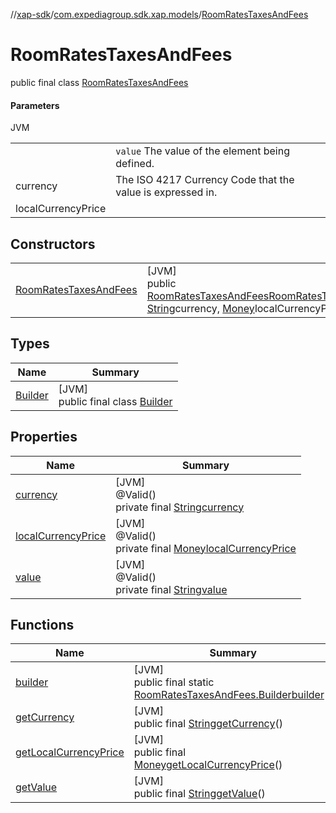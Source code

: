 //[xap-sdk](../../../index.md)/[com.expediagroup.sdk.xap.models](../index.md)/[RoomRatesTaxesAndFees](index.md)

# RoomRatesTaxesAndFees

public final class [RoomRatesTaxesAndFees](index.md)

#### Parameters

JVM

| | |
|---|---|
|  | `value` The value of the element being defined. |
| currency | The ISO 4217 Currency Code that the value is expressed in. |
| localCurrencyPrice |

## Constructors

| | |
|---|---|
| [RoomRatesTaxesAndFees](-room-rates-taxes-and-fees.md) | [JVM]<br>public [RoomRatesTaxesAndFees](index.md)[RoomRatesTaxesAndFees](-room-rates-taxes-and-fees.md)([String](https://docs.oracle.com/javase/8/docs/api/java/lang/String.html)value, [String](https://docs.oracle.com/javase/8/docs/api/java/lang/String.html)currency, [Money](../-money/index.md)localCurrencyPrice) |

## Types

| Name | Summary |
|---|---|
| [Builder](-builder/index.md) | [JVM]<br>public final class [Builder](-builder/index.md) |

## Properties

| Name | Summary |
|---|---|
| [currency](index.md#321789228%2FProperties%2F699445674) | [JVM]<br>@Valid()<br>private final [String](https://docs.oracle.com/javase/8/docs/api/java/lang/String.html)[currency](index.md#321789228%2FProperties%2F699445674) |
| [localCurrencyPrice](index.md#-1914184016%2FProperties%2F699445674) | [JVM]<br>@Valid()<br>private final [Money](../-money/index.md)[localCurrencyPrice](index.md#-1914184016%2FProperties%2F699445674) |
| [value](index.md#776559372%2FProperties%2F699445674) | [JVM]<br>@Valid()<br>private final [String](https://docs.oracle.com/javase/8/docs/api/java/lang/String.html)[value](index.md#776559372%2FProperties%2F699445674) |

## Functions

| Name | Summary |
|---|---|
| [builder](builder.md) | [JVM]<br>public final static [RoomRatesTaxesAndFees.Builder](-builder/index.md)[builder](builder.md)() |
| [getCurrency](get-currency.md) | [JVM]<br>public final [String](https://docs.oracle.com/javase/8/docs/api/java/lang/String.html)[getCurrency](get-currency.md)() |
| [getLocalCurrencyPrice](get-local-currency-price.md) | [JVM]<br>public final [Money](../-money/index.md)[getLocalCurrencyPrice](get-local-currency-price.md)() |
| [getValue](get-value.md) | [JVM]<br>public final [String](https://docs.oracle.com/javase/8/docs/api/java/lang/String.html)[getValue](get-value.md)() |
